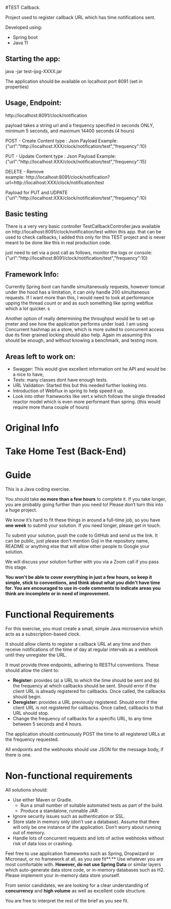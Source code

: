 #TEST Callback.

Project used to register callback URL which has time notifications sent.

Developed using:

* Spring boot
* Java 11

## Starting the app:

java -jar test-ijog-XXXX.jar

The application should be available on localhost port 8091  (set in properties)

## Usage, Endpoint:

http://localhost:8091/clock/notification

payload takes a string url and a frequency specified in seconds ONLY, minimum 5 seconds, and maximum 14400 seconds (4 hours)

POST - Create
Content type : Json
Payload Example:
{"url":"http://localhost:XXX/clock/notification/test","frequency":10}


PUT - Update
Content type : Json
Payload Example:
{"url":"http://localhost:XXX/clock/notification/test","frequency":15}


DELETE - Remove  
example:
http://localhost:8091/clock/notification?url=http://localhost:XXX/clock/notification/test

Payload for PUT and UDPATE
{"url":"http://localhost:XXX/clock/notification/test","frequency":10}

## Basic testing 

There is a very very basic controller TestCallbackController.java available on http://localhost:8091/clock/notification/test
within this app. that can be used to check callbacks, I added this only for this TEST project and is never meant to be done 
like this in real production code.

just need to set via a post call as follows, monitor the logs or console:
{"url":"http://localhost:8091/clock/notification/test","frequency":10}

## Framework Info:

Currently Spring boot can handle simultaneously requests, however tomcat under the hood has a limitation, it can only handle 200 simultaneous requests.
If I want more than this, I would need to look at performance upping the thread count or and as such something 
like spring webflux which a lot quicker. s

Another option of really determining the throughput would be to set up jmeter and see how the application performs under load. 
I am using Concurrent hashmap as a store, which is more suited to concurrent access due its finer grained locking should also help.
Again im assuming this should be enough, and without knowing a benchmark, and testing more.

## Areas left to work on:

* Swagger: This would give excellent information ont he API and would be a nice to have,
* Tests: many classes dont have enough tests.
* URL Validation: Started this but this needed further looking into.
* Introduction of Webflux in spring to help speed it up.
* Look into other frameworks like vert.x which follows the single threaded reactor model which is even more performant than spring. (this would require more thana couple of hours)


# Original Info

# Take Home Test (Back-End)

# Guide

This is a Java coding exercise.

You should take **no more than a few hours** to complete it. If you take longer, you are probably going further than you need to! Please don’t turn this into a huge project.

We know it’s hard to fit these things in around a full-time job, so you have **one week** to submit your solution. If you need longer, please get in touch.

To submit your solution, push the code to GitHub and send us the link. It can be public, just please don't mention Goji in the repository name, README or anything else that will allow other people to Google your solution.

We will discuss your solution further with you via a Zoom call if you pass this stage.

**You won't be able to cover everything in just a few hours, so keep it simple, stick to conventions, and think about what you didn't have time for. You are encouraged to use in-code comments to indicate areas you think are incomplete or in need of improvement.**

# Functional Requirements

For this exercise, you must create a small, simple Java microservice which acts as a subscription-based clock.

It should allow clients to register a callback URL at any time and then receive notifications of the time of day at regular intervals as a webhook until they unregister the URL.

It must provide three endpoints, adhering to RESTful conventions. These should allow the client to:

- **Register:** provides (a) a URL to which the time should be sent and (b) the frequency at which callbacks should be sent. Should error if the client URL is already registered for callbacks. Once called, the callbacks should begin.
- **Deregister:** provides a URL previously registered.  Should error if the client URL is not registered for callbacks. Once called, callbacks to that URL should stop.
- Change the frequency of callbacks for a specific URL, to any time between 5 seconds and 4 hours.

The application should continuously POST the time to all registered URLs at the frequency requested.

All endpoints and the webhooks should use JSON for the message body, if there is one.

# Non-functional requirements

All solutions should:

- Use either Maven or Gradle.
    - Run a small number of suitable automated tests as part of the build.
    - Produce a standalone, runnable JAR.
- Ignore security issues such as authentication or SSL.
- Store state in memory only (don’t use a database). Assume that there will only be one instance of the application. Don’t worry about running out of memory.
- Handle lots of concurrent requests and lots of active webhooks without risk of data loss or crashing.

Feel free to use application frameworks such as Spring, Dropwizard or Micronaut, or no framework at all, as you see fit**.** Use whatever you are most comfortable with. **However, do not use Spring Data** or similar layers which auto-generate data store code, or in-memory databases such as H2. Please implement your in-memory data store yourself.

From senior candidates, we are looking for a clear understanding of **concurrency** and **high volume** as well as excellent code structure.

You are free to interpret the rest of the brief as you see fit.